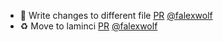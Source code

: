 - 👷 Write changes to different file [PR](https://github.com/laminlabs/lamin-mlops/pull/17) [@falexwolf](https://github.com/falexwolf)
- ♻️ Move to laminci [PR](https://github.com/laminlabs/lamin-mlops/pull/15) [@falexwolf](https://github.com/falexwolf)
